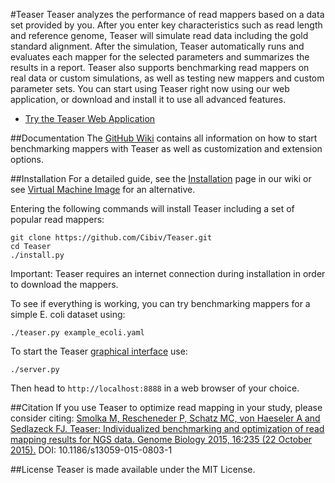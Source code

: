 #Teaser
Teaser analyzes the performance of read mappers based on a data set provided by you. After you enter key characteristics such as read length and reference genome, Teaser will simulate read data including the gold standard alignment. After the simulation, Teaser automatically runs and evaluates each mapper for the selected parameters and summarizes the results in a report. Teaser also supports benchmarking read mappers on real data or custom simulations, as well as testing new mappers and custom parameter sets. You can start using Teaser right now using our web application, or download and install it to use all advanced features.

* [Try the Teaser Web Application](http://teaser.cibiv.univie.ac.at)

##Documentation
The [GitHub Wiki](https://github.com/Cibiv/Teaser/wiki) contains all information on how to start benchmarking mappers with Teaser as well as customization and extension options.

##Installation
For a detailed guide, see the [Installation](https://github.com/Cibiv/Teaser/wiki/Installation) page in our wiki or see [Virtual Machine Image](https://github.com/Cibiv/Teaser/Virtual-Machine-Image) for an alternative.

Entering the following commands will install Teaser including a set of popular read mappers:
```
git clone https://github.com/Cibiv/Teaser.git
cd Teaser
./install.py
```

Important: Teaser requires an internet connection during installation in order to download the mappers.

To see if everything is working, you can try benchmarking mappers for a simple E. coli dataset using:

```
./teaser.py example_ecoli.yaml
```

To start the Teaser [graphical interface](https://github.com/Cibiv/Teaser/wiki/Web-Browser-Interface) use:

```
./server.py
```

Then head to `http://localhost:8888` in a web browser of your choice.

##Citation
If you use Teaser to optimize read mapping in your study, please consider citing: [Smolka M, Rescheneder P, Schatz MC, von Haeseler A and Sedlazeck FJ. Teaser: Individualized benchmarking and optimization of read mapping results for NGS data. Genome Biology 2015, 16:235 (22 October 2015).](http://www.genomebiology.com/2015/16/1/235) DOI: 10.1186/s13059-015-0803-1

##License
Teaser is made available under the MIT License.
